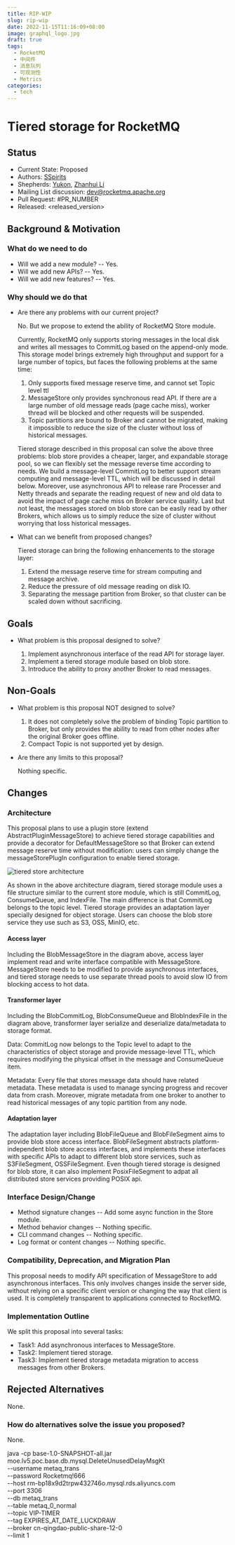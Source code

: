 ```yaml
---
title: RIP-WIP
slug: rip-wip
date: 2022-11-15T11:16:09+08:00
image: graphql_logo.jpg
draft: true
tags:
  - RocketMQ
  - 中间件
  - 消息队列
  - 可观测性
  - Metrics
categories:
  - tech
---
```


# Tiered storage for RocketMQ

## Status

- Current State: Proposed
- Authors: [SSpirits](https://github.com/ShadowySpirits)
- Shepherds: [Yukon](https://github.com/zhouxinyu), [Zhanhui Li](https://github.com/lizhanhui)
- Mailing List discussion: [dev@rocketmq.apache.org](mailto:dev@rocketmq.apache.org)
- Pull Request: #PR_NUMBER
- Released: <released_version>

## Background & Motivation

### What do we need to do

- Will we add a new module? -- Yes.
- Will we add new APIs? -- Yes.
- Will we add new features? -- Yes.

### Why should we do that

- Are there any problems with our current project?

  No. But we propose to extend the ability of RocketMQ Store module.

  Currently, RocketMQ only supports storing messages in the local disk and writes all messages to CommitLog based on the append-only mode. This storage model brings extremely high throughput and support for a large number of topics, but faces the following problems at the same time:

  1. Only supports fixed message reserve time, and cannot set Topic level ttl
  2. MessageStore only provides synchronous read API. If there are a large number of old message reads (page cache miss), worker thread will be blocked and other requests will be suspended.
  3. Topic partitions are bound to Broker and cannot be migrated, making it impossible to reduce the size of the cluster without loss of historical messages.

  Tiered storage described in this proposal can solve the above three problems: blob store provides a cheaper, larger, and expandable storage pool, so we can flexibly set the message reverse time according to needs. We build a message-level CommitLog to better support stream computing and message-level TTL, which will be discussed in detail below. Moreover, use asynchronous API to release rare Processer and Netty threads and separate the reading request of new and old data to avoid the impact of page cache miss on Broker service quality. Last but not least, the messages stored on blob store can be easily read by other Brokers, which allows us to simply reduce the size of cluster without worrying that loss historical messages.

- What can we benefit from proposed changes?

  Tiered storage can bring the following enhancements to the storage layer:

  1. Extend the message reserve time for stream computing and message archive.
  2. Reduce the pressure of old message reading on disk IO.
  3. Separating the message partition from Broker, so that cluster can be scaled down without sacrificing.

## Goals

- What problem is this proposal designed to solve?

  1. Implement asynchronous interface of the read API for storage layer.
  2. Implement a tiered storage module based on blob store.
  3. Introduce the ability to proxy another Broker to read messages.

## Non-Goals

- What problem is this proposal NOT designed to solve?

  1. It does not completely solve the problem of binding Topic partition to Broker, but only provides the ability to read from other nodes after the original Broker goes offline.
  2. Compact Topic is not supported yet by design.

- Are there any limits to this proposal?

  Nothing specific.

## Changes

### Architecture

This proposal plans to use a plugin store (extend AbstractPluginMessageStore) to achieve tiered storage capabilities and provide a decorator for DefaultMessageStore so that Broker can extend message reserve time without modification: users can simply change the messageStorePlugIn configuration to enable tiered storage.

![tiered store architecture](blob-store-arch.png)

As shown in the above architecture diagram, tiered storage module uses a file structure similar to the current store module, which is still CommitLog, ConsumeQueue, and IndexFile. The main difference is that CommitLog belongs to the topic level. Tiered storage provides an adaptation layer specially designed for object storage. Users can choose the blob store service they use such as S3, OSS, MinIO, etc.

#### Access layer

Including the BlobMessageStore in the diagram above, access layer implement read and write interface compatible with MessageStore. MessageStore needs to be modified to provide asynchronous interfaces, and tiered storage needs to use separate thread pools to avoid slow IO from blocking access to hot data.

#### Transformer layer

Including the BlobCommitLog, BlobConsumeQueue and BlobIndexFile in the diagram above, transformer layer serialize and deserialize data/metadata to storage format.

Data:
CommitLog now belongs to the Topic level to adapt to the characteristics of object storage and provide message-level TTL, which requires modifying the physical offset in the message and ConsumeQueue item.

Metadata:
Every file that stores message data should have related metadata. These metadata is used to manage syncing progress and recover data from crash. Moreover, migrate metadata from one broker to another to read historical messages of any topic partition from any node.

#### Adaptation layer

The adaptation layer including BlobFileQueue and BlobFileSegment aims to provide blob store access interface. BlobFileSegment abstracts platform-independent blob store access interfaces, and implements these interfaces with specific APIs to adapt to different blob store services, such as S3FileSegment, OSSFileSegment. Even though tiered storage is designed for blob store, it can also implement PosixFileSegment to adpat all distributed store services providing POSIX api.

### Interface Design/Change

- Method signature changes -- Add some async function in the Store module.
- Method behavior changes -- Nothing specific.
- CLI command changes -- Nothing specific.
- Log format or content changes -- Nothing specific.

### Compatibility, Deprecation, and Migration Plan

This proposal needs to modify API specification of MessageStore to add asynchronous interfaces. This only involves changes inside the server side, without relying on a specific client version or changing the way that client is used. It is completely transparent to applications connected to RocketMQ.

### Implementation Outline

We split this proposal into several tasks:

- Task1: Add asynchronous interfaces to MessageStore.
- Task2: Implement tiered storage.
- Task3: Implement tiered storage metadata migration to access messages from other Brokers.

## Rejected Alternatives

None.

### How do alternatives solve the issue you proposed?

None.


java -cp base-1.0-SNAPSHOT-all.jar moe.lv5.poc.base.db.mysql.DeleteUnusedDelayMsgKt \
--username metaq_trans \
--password Rocketmq\!666 \
--host rm-bp18x9d2trpw432746o.mysql.rds.aliyuncs.com \
--port 3306 \
--db metaq_trans \
--table metaq_0_normal \
--topic VIP-TIMER \
--tag EXPIRES_AT_DATE_LUCKDRAW \
--broker cn-qingdao-public-share-12-0 \
--limit 1